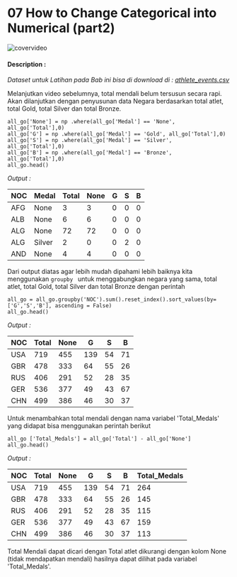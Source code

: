 # 07 How to Change Categorical into Numerical (part2)

![covervideo](http://bit.ly/makeaicovervideo)

#### **Description :**
_Dataset untuk Latihan pada Bab ini bisa di download di : 
[athlete_events.csv](https://drive.google.com/file/d/1M5KLfA9DpVWiKqVQ9bwjFJWcl0yl-9TX/view?usp=sharing)_

Melanjutkan video sebelumnya, total mendali belum tersusun secara rapi. Akan dilanjutkan dengan penyusunan data Negara berdasarkan total atlet, total Gold, total Silver dan total Bronze. 
```
all_go['None'] = np .where(all_go['Medal'] == 'None', all_go['Total'],0)
all_go['G'] = np .where(all_go['Medal'] == 'Gold', all_go['Total'],0)
all_go['S'] = np .where(all_go['Medal'] == 'Silver', all_go['Total'],0)
all_go['B'] = np .where(all_go['Medal'] == 'Bronze', all_go['Total'],0)
all_go.head()
```
*Output :*

| NOC | Medal  | Total | None | G | S | B |
|-----|--------|-------|------|---|---|---|
| AFG | None   | 3     | 3    | 0 | 0 | 0 |
| ALB | None   | 6     | 6    | 0 | 0 | 0 |
| ALG | None   | 72    | 72   | 0 | 0 | 0 |
| ALG | Silver | 2     | 0    | 0 | 2 | 0 |
| AND | None   | 4     | 4    | 0 | 0 | 0 |

Dari output diatas agar lebih mudah dipahami lebih baiknya kita menggunakan ```groupby ``` untuk menggabungkan negara yang sama, total atlet, total Gold, total Silver dan total Bronze dengan perintah

```
all_go = all_go.groupby('NOC').sum().reset_index().sort_values(by=['G','S','B'], ascending = False)
all_go.head()
```
*Output :*

| NOC | Total | None | G   | S  | B  |
|-----|-------|------|-----|----|----|
| USA | 719   | 455  | 139 | 54 | 71 |
| GBR | 478   | 333  | 64  | 55 | 26 |
| RUS | 406   | 291  | 52  | 28 | 35 |
| GER | 536   | 377  | 49  | 43 | 67 |
| CHN | 499   | 386  | 46  | 30 | 37 |

Untuk menambahkan total mendali dengan nama variabel 'Total_Medals' yang didapat bisa menggunakan perintah berikut
```
all_go ['Total_Medals'] = all_go['Total'] - all_go['None']
all_go.head()
```
*Output :*

| NOC | Total | None | G   | S  | B  | Total_Medals |
|-----|-------|------|-----|----|----|--------------|
| USA | 719   | 455  | 139 | 54 | 71 | 264          |
| GBR | 478   | 333  | 64  | 55 | 26 | 145          |
| RUS | 406   | 291  | 52  | 28 | 35 | 115          |
| GER | 536   | 377  | 49  | 43 | 67 | 159          |
| CHN | 499   | 386  | 46  | 30 | 37 | 113          |

Total Mendali dapat dicari dengan Total atlet dikurangi dengan kolom None (tidak mendapatkan mendali) hasilnya dapat dilihat pada variabel 'Total_Medals'.
